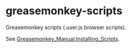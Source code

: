 # greasemonkey-scripts

Greasemonkey scripts (.user.js browser scripts).

See [Greasemonkey_Manual:Installing_Scripts](https://wiki.greasespot.net/Greasemonkey_Manual:Installing_Scripts).
